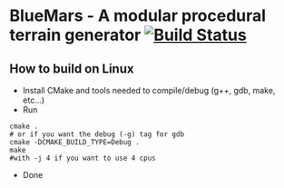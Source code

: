 BlueMars - A modular procedural terrain generator [![Build Status](https://travis-ci.org/Viq111/bluemars.svg?branch=travis)](https://travis-ci.org/Viq111/bluemars)
========
## How to build on Linux
- Install CMake and tools needed to compile/debug (g++, gdb, make, etc...)
- Run
```
cmake .
# or if you want the debug (-g) tag for gdb
cmake -DCMAKE_BUILD_TYPE=Debug .
make 
#with -j 4 if you want to use 4 cpus
```
- Done
